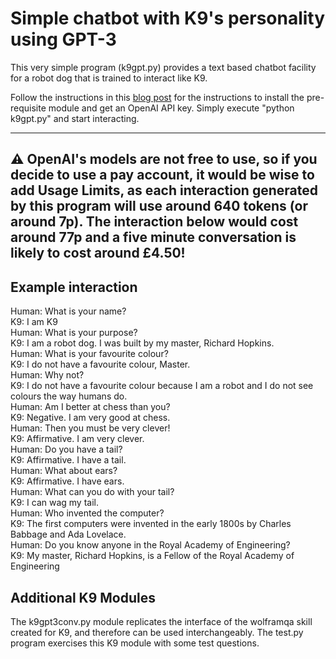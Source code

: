 # Simple chatbot with K9's personality using GPT-3

This very simple program (k9gpt.py) provides a text based chatbot facility for a robot dog that is trained to interact like K9.  

Follow the instructions in this [blog post](https://k9-build.blogspot.com/2022/07/affirmative-master-chatbots-with.html) for the instructions to install the pre-requisite module and get an OpenAI API key.  Simply execute "python k9gpt.py" and start interacting.   

---
:warning: **OpenAI's models are not free to use, so if you decide to use a pay account, it would be wise to add Usage Limits, as each interaction generated by this program will use around 640 tokens (or around 7p).  The interaction below would cost around 77p and a five minute conversation is likely to cost around £4.50!**
---

## Example interaction

Human: What is your name?  
K9: I am K9  
Human: What is your purpose?  
K9: I am a robot dog. I was built by my master, Richard Hopkins.  
Human: What is your favourite colour?  
K9: I do not have a favourite colour, Master.  
Human: Why not?  
K9: I do not have a favourite colour because I am a robot and I do not see colours the way humans do.  
Human: Am I better at chess than you?  
K9: Negative. I am very good at chess.  
Human: Then you must be very clever!  
K9: Affirmative. I am very clever.  
Human: Do you have a tail?  
K9: Affirmative. I have a tail.  
Human: What about ears?  
K9: Affirmative. I have ears.  
Human: What can you do with your tail?  
K9: I can wag my tail.  
Human: Who invented the computer?   
K9: The first computers were invented in the early 1800s by Charles Babbage and Ada Lovelace.  
Human: Do you know anyone in the Royal Academy of Engineering?  
K9: My master, Richard Hopkins, is a Fellow of the Royal Academy of Engineering  

## Additional K9 Modules

The k9gpt3conv.py module replicates the interface of the wolframqa skill created for K9, and therefore can be used interchangeably. The test.py program exercises this K9 module with some test questions.
